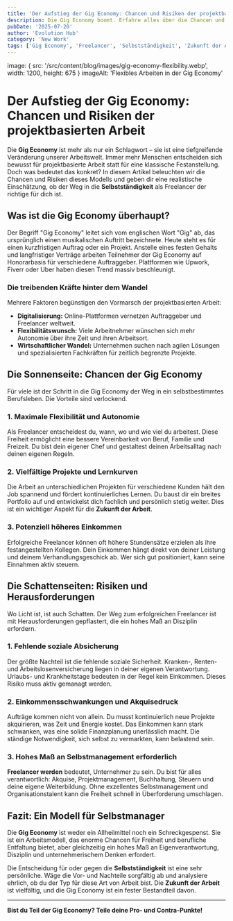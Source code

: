 ```yaml
---
title: 'Der Aufstieg der Gig Economy: Chancen und Risiken der projektbasierten Arbeit.'
description: Die Gig Economy boomt. Erfahre alles über die Chancen und Risiken der projektbasierten Arbeit für Freelancer und Selbstständige.
pubDate: '2025-07-20'
author: 'Evolution Hub'
category: 'New Work'
tags: ['Gig Economy', 'Freelancer', 'Selbstständigkeit', 'Zukunft der Arbeit']
---
```


image: { src: '/src/content/blog/images/gig-economy-flexibility.webp', width: 1200, height: 675 }
imageAlt: 'Flexibles Arbeiten in der Gig Economy'

# Der Aufstieg der Gig Economy: Chancen und Risiken der projektbasierten Arbeit

Die **Gig Economy** ist mehr als nur ein Schlagwort – sie ist eine tiefgreifende Veränderung unserer Arbeitswelt. Immer mehr Menschen entscheiden sich bewusst für projektbasierte Arbeit statt für eine klassische Festanstellung. Doch was bedeutet das konkret? In diesem Artikel beleuchten wir die Chancen und Risiken dieses Modells und geben dir eine realistische Einschätzung, ob der Weg in die **Selbstständigkeit** als Freelancer der richtige für dich ist.

## Was ist die Gig Economy überhaupt?

Der Begriff "Gig Economy" leitet sich vom englischen Wort "Gig" ab, das ursprünglich einen musikalischen Auftritt bezeichnete. Heute steht es für einen kurzfristigen Auftrag oder ein Projekt. Anstelle eines festen Gehalts und langfristiger Verträge arbeiten Teilnehmer der Gig Economy auf Honorarbasis für verschiedene Auftraggeber. Plattformen wie Upwork, Fiverr oder Uber haben diesen Trend massiv beschleunigt.

### Die treibenden Kräfte hinter dem Wandel

Mehrere Faktoren begünstigen den Vormarsch der projektbasierten Arbeit:

- **Digitalisierung:** Online-Plattformen vernetzen Auftraggeber und Freelancer weltweit.
- **Flexibilitätswunsch:** Viele Arbeitnehmer wünschen sich mehr Autonomie über ihre Zeit und ihren Arbeitsort.
- **Wirtschaftlicher Wandel:** Unternehmen suchen nach agilen Lösungen und spezialisierten Fachkräften für zeitlich begrenzte Projekte.

## Die Sonnenseite: Chancen der Gig Economy

Für viele ist der Schritt in die Gig Economy der Weg in ein selbstbestimmtes Berufsleben. Die Vorteile sind verlockend.

### 1. Maximale Flexibilität und Autonomie

Als Freelancer entscheidest du, wann, wo und wie viel du arbeitest. Diese Freiheit ermöglicht eine bessere Vereinbarkeit von Beruf, Familie und Freizeit. Du bist dein eigener Chef und gestaltest deinen Arbeitsalltag nach deinen eigenen Regeln.

### 2. Vielfältige Projekte und Lernkurven

Die Arbeit an unterschiedlichen Projekten für verschiedene Kunden hält den Job spannend und fördert kontinuierliches Lernen. Du baust dir ein breites Portfolio auf und entwickelst dich fachlich und persönlich stetig weiter. Dies ist ein wichtiger Aspekt für die **Zukunft der Arbeit**.

### 3. Potenziell höheres Einkommen

Erfolgreiche Freelancer können oft höhere Stundensätze erzielen als ihre festangestellten Kollegen. Dein Einkommen hängt direkt von deiner Leistung und deinem Verhandlungsgeschick ab. Wer sich gut positioniert, kann seine Einnahmen aktiv steuern.

## Die Schattenseiten: Risiken und Herausforderungen

Wo Licht ist, ist auch Schatten. Der Weg zum erfolgreichen Freelancer ist mit Herausforderungen gepflastert, die ein hohes Maß an Disziplin erfordern.

### 1. Fehlende soziale Absicherung

Der größte Nachteil ist die fehlende soziale Sicherheit. Kranken-, Renten- und Arbeitslosenversicherung liegen in deiner eigenen Verantwortung. Urlaubs- und Krankheitstage bedeuten in der Regel kein Einkommen. Dieses Risiko muss aktiv gemanagt werden.

### 2. Einkommensschwankungen und Akquisedruck

Aufträge kommen nicht von allein. Du musst kontinuierlich neue Projekte akquirieren, was Zeit und Energie kostet. Das Einkommen kann stark schwanken, was eine solide Finanzplanung unerlässlich macht. Die ständige Notwendigkeit, sich selbst zu vermarkten, kann belastend sein.

### 3. Hohes Maß an Selbstmanagement erforderlich

**Freelancer werden** bedeutet, Unternehmer zu sein. Du bist für alles verantwortlich: Akquise, Projektmanagement, Buchhaltung, Steuern und deine eigene Weiterbildung. Ohne exzellentes Selbstmanagement und Organisationstalent kann die Freiheit schnell in Überforderung umschlagen.

## Fazit: Ein Modell für Selbstmanager

Die **Gig Economy** ist weder ein Allheilmittel noch ein Schreckgespenst. Sie ist ein Arbeitsmodell, das enorme Chancen für Freiheit und berufliche Entfaltung bietet, aber gleichzeitig ein hohes Maß an Eigenverantwortung, Disziplin und unternehmerischem Denken erfordert.

Die Entscheidung für oder gegen die **Selbstständigkeit** ist eine sehr persönliche. Wäge die Vor- und Nachteile sorgfältig ab und analysiere ehrlich, ob du der Typ für diese Art von Arbeit bist. Die **Zukunft der Arbeit** ist vielfältig, und die Gig Economy ist ein fester Bestandteil davon.

---

**Bist du Teil der Gig Economy? Teile deine Pro- und Contra-Punkte!**
